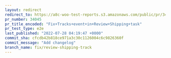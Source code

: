 ```yaml
---
layout: redirect
redirect_to: https://a8c-woo-test-reports.s3.amazonaws.com/public/pr/34045/e2e/index.html
pr_number: 34045
pr_title_encoded: "Fix+Tracks+event+in+Review+Shipping+task"
pr_test_type: e2e
last_published: "2022-07-28 04:19:47 +0000"
commit_sha: cfcdb42b818ce971a3c30c1126004c6c9826360f
commit_message: "Add changelog"
branch_name: fix/review-shipping-track
---
```

